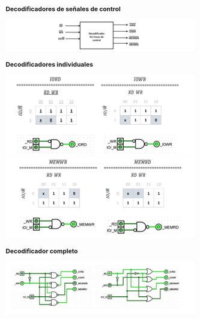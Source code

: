 ### Decodificadores de señales de control
![Decodificador](./Image1.jpg)

### Decodificadores individuales
![](./Image2.jpg)
![](./Image3.jpg)

### Decodificador completo
![](./Image4.jpg)